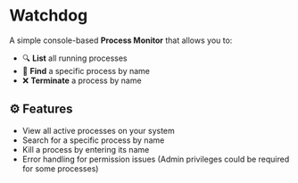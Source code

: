 # Watchdog

A simple console-based **Process Monitor** that allows you to:
- 🔍 **List** all running processes  
- 🔎 **Find** a specific process by name  
- ❌ **Terminate** a process by name  

## ⚙️ Features
- View all active processes on your system  
- Search for a specific process by name  
- Kill a process by entering its name  
- Error handling for permission issues (Admin privileges could be required for some processes)
